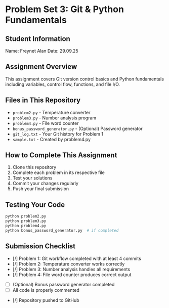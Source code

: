 # Problem Set 3: Git & Python Fundamentals

## Student Information
Name: Freynet Alan
Date: 29.09.25

## Assignment Overview
This assignment covers Git version control basics and Python fundamentals including variables, control flow, functions, and file I/O.

## Files in This Repository
- `problem2.py` - Temperature converter
- `problem3.py` - Number analysis program
- `problem4.py` - File word counter
- `bonus_password_generator.py` - (Optional) Password generator
- `git_log.txt` - Your Git history for Problem 1
- `sample.txt` - Created by problem4.py

## How to Complete This Assignment

1. Clone this repository
2. Complete each problem in its respective file
3. Test your solutions
4. Commit your changes regularly
5. Push your final submission

## Testing Your Code
```bash
python problem2.py
python problem3.py
python problem4.py
python bonus_password_generator.py  # if completed
```

## Submission Checklist
- [/] Problem 1: Git workflow completed with at least 4 commits
- [/] Problem 2: Temperature converter works correctly
- [/] Problem 3: Number analysis handles all requirements
- [/] Problem 4: File word counter produces correct output
- [ ] (Optional) Bonus password generator completed
- [ ] All code is properly commented
- [/] Repository pushed to GitHub